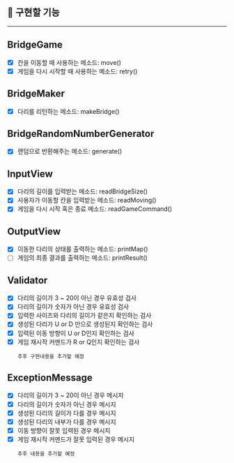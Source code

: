 ## 🚀 구현할 기능
---

## BridgeGame

- [x] 칸을 이동할 때 사용하는 메소드: move()
- [x] 게임을 다시 시작할 때 사용하는 메소드: retry()

## BridgeMaker

- [x] 다리를 리턴하는 메소드: makeBridge()

## BridgeRandomNumberGenerator

- [x] 랜덤으로 반환해주는 메소드: generate()

## InputView

- [x] 다리의 길이를 입력받는 메소드: readBridgeSize()
- [x] 사용자가 이동할 칸을 입력받는 메소드: readMoving()
- [x] 게임을 다시 시작 혹은 종료 메소드: readGameCommand()

## OutputView

- [x] 이동한 다리의 상태를 출력하는 메소드: printMap()
- [ ] 게임의 최종 결과를 출력하는 메소드: printResult()

## Validator

- [x] 다리의 길이가 3 ~ 20이 아닌 경우 유효성 검사
- [x] 다리의 길이가 숫자가 아닌 경우 유효성 검사
- [x] 입력한 사이즈와 다리의 길이가 같은지 확인하는 검사
- [x] 생성된 다리가 U or D 만으로 생성된지 확인하는 검사
- [x] 입력된 이동 방향이 U or D인지 확인하는 검사
- [x] 게임 재시작 커멘드가 R or Q인지 확인하는 검사
    ```
    추후 구현내용을 추가할 예정

## ExceptionMessage

- [x] 다리의 길이가 3 ~ 20이 아닌 경우 메시지
- [x] 다리의 길이가 숫자가 아닌 경우 메시지
- [x] 생성된 다리의 길이가 다를 경우 메시지
- [x] 생성된 다리의 내부가 다를 경우 메시지
- [x] 이동 방향이 잘못 입력된 경우 메시지
- [x] 게임 재시작 커멘드가 잘못 입력된 경우 메시지
    ```
    추후 내용을 추가할 예정